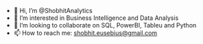 - 👋 Hi, I’m @ShobhitAnalytics
- 👀 I’m interested in Business Intelligence and Data Analysis
- 💞️ I’m looking to collaborate on SQL, PowerBI, Tableu and Python
- 📫 How to reach me: shobhit.eusebius@gmail.com

<!---
ShobhitAnalytics/ShobhitAnalytics is a ✨ special ✨ repository because its `README.md` (this file) appears on your GitHub profile.
You can click the Preview link to take a look at your changes.
--->
